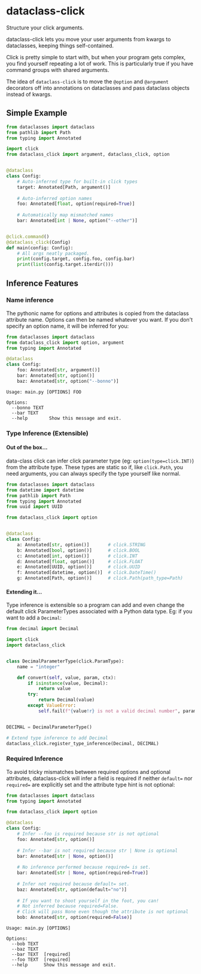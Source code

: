 # dataclass-click

Structure your click arguments.

dataclass-click lets you move your user arguments from kwargs to dataclasses, keeping things self-contained.

Click is pretty simple to start with, but when your program gets complex, you find yourself repeating a lot of work.
This is particularly true if you have command groups with shared arguments.

The idea of `dataclass-click` is to move the `@option` and `@argument` decorators off into annotations on dataclasses 
and pass dataclass objects instead of kwargs.

## Simple Example

```python
from dataclasses import dataclass
from pathlib import Path
from typing import Annotated

import click
from dataclass_click import argument, dataclass_click, option


@dataclass
class Config:
    # Auto-inferred type for built-in click types
    target: Annotated[Path, argument()]  
    
    # Auto-inferred option names
    foo: Annotated[float, option(required=True)]
    
    # Automatically map mismatched names
    bar: Annotated[int | None, option("--other")]


@click.command()
@dataclass_click(Config)
def main(config: Config):
    # All args neatly packaged.
    print(config.target, config.foo, config.bar)
    print(list(config.target.iterdir())) 
```

## Inference Features

### Name inference

The pythonic name for options and attributes is copied from the dataclass attribute name.
Options can then be named whatever you want. If you don't specify an option name, it will be inferred for you:

```python
from dataclasses import dataclass
from dataclass_click import option, argument
from typing import Annotated

@dataclass
class Config:
    foo: Annotated[str, argument()]
    bar: Annotated[str, option()]
    baz: Annotated[str, option("--bonno")]
```

```
Usage: main.py [OPTIONS] FOO

Options:
  --bonno TEXT
  --bar TEXT
  --help        Show this message and exit.
```

### Type Inference (Extensible)

#### Out of the box...

data-class click can infer click parameter type (eg: `option(type=click.INT)`) from the attribute type.
These types are static so if, like `click.Path`, you need arguments, you can always specify the type yourself like 
normal.

```python
from dataclasses import dataclass
from datetime import datetime
from pathlib import Path
from typing import Annotated
from uuid import UUID

from dataclass_click import option


@dataclass
class Config:
    a: Annotated[str, option()]       # click.STRING
    b: Annotated[bool, option()]      # click.BOOL
    c: Annotated[int, option()]       # click.INT
    d: Annotated[float, option()]     # click.FLOAT
    e: Annotated[UUID, option()]      # click.UUID
    f: Annotated[datetime, option()]  # click.DateTime()
    g: Annotated[Path, option()]      # click.Path(path_type=Path)
```

#### Extending it...

Type inference is extensible so a program can add and even change the default click ParameterTypes associated with a 
Python data type.  Eg: if you want to add a `Decimal`:

```python
from decimal import Decimal

import click
import dataclass_click


class DecimalParameterType(click.ParamType):
    name = "integer"

    def convert(self, value, param, ctx):
        if isinstance(value, Decimal):
            return value
        try:
            return Decimal(value)
        except ValueError:
            self.fail(f"{value!r} is not a valid decimal number", param, ctx)


DECIMAL = DecimalParameterType()

# Extend type inference to add Decimal
dataclass_click.register_type_inference(Decimal, DECIMAL)
```


### Required Inference

To avoid tricky mismatches between required options and optional attributes, dataclass-click will infer a field is 
required if neither `default=` nor `required=` are explicitly set and the attribute type hint is not optional:

```python
from dataclasses import dataclass
from typing import Annotated

from dataclass_click import option

@dataclass
class Config:
    # Infer --foo is required because str is not optional
    foo: Annotated[str, option()]
    
    # Infer --bar is not required because str | None is optional
    bar: Annotated[str | None, option()]
    
    # No inference performed because required= is set.
    bar: Annotated[str | None, option(required=True)]
    
    # Infer not required because default= set.
    baz: Annotated[str, option(default="no")]
    
    # If you want to shoot yourself in the foot, you can!
    # Not inferred because required=False.  
    # Click will pass None even though the attribute is not optional
    bob: Annotated[str, option(required=False)]  
```

```
Usage: main.py [OPTIONS]

Options:
  --bob TEXT
  --baz TEXT
  --bar TEXT  [required]
  --foo TEXT  [required]
  --help      Show this message and exit.
```

